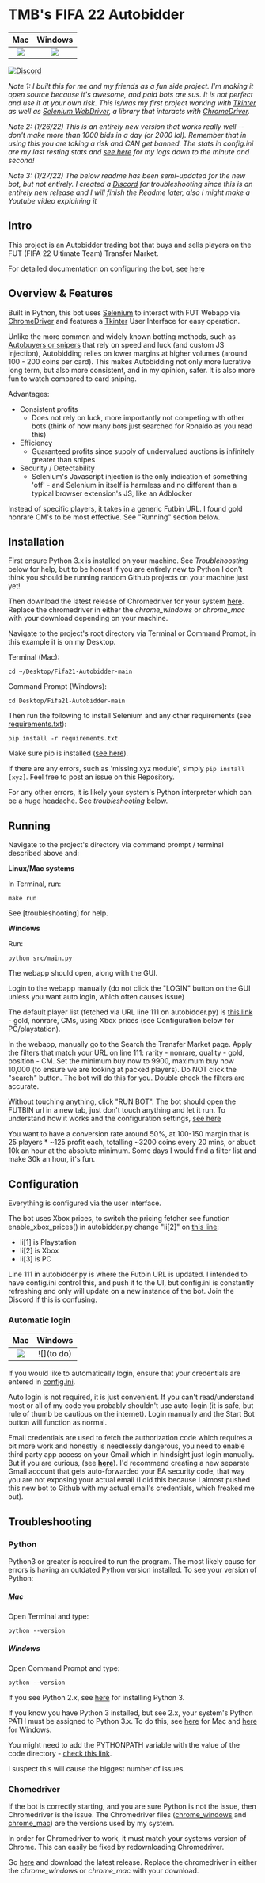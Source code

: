 # TMB's FIFA 22 Autobidder

Mac             |  Windows
:-------------------------:|:-------------------------:
![](./demos/gui_mac_v23.PNG)  |  ![](./demos/gui_windows_v23.PNG)

[![Discord](https://badgen.net/badge/icon/discord?icon=discord&label)](https://discord.gg/hwKYU734tY)

_Note 1: I built this for me and my friends as a fun side project. I'm making it open source because it's awesome, and paid bots are sus. It is not perfect and use it at your own risk. This is/was my first project working with [Tkinter](https://wiki.python.org/moin/TkInter) as well as [Selenium WebDriver](https://www.selenium.dev/documentation/en/), a library that interacts with [ChromeDriver](https://www.chromium.org/)._

_Note 2: (1/26/22) This is an entirely new version that works really well -- don't make more than 1000 bids in a day (or 2000 lol). Remember that in using this you are taking a risk and CAN get banned. The stats in config.ini are my last resting stats and [see here](https://docs.google.com/spreadsheets/d/15PRwG_wVajMtrCvhV2PRkPFTdEkvgdzcOdb_XwKUxxA/edit#gid=0) for my logs down to the minute and second!_

_Note 3: (1/27/22) The below readme has been semi-updated for the new bot, but not entirely. I created a [Discord](https://discord.gg/hwKYU734tY) for troubleshooting since this is an entirely new release and I will finish the Readme later, also I might make a Youtube video explaining it_

## Intro

This project is an Autobidder trading bot that buys and sells players on the FUT (FIFA 22 Ultimate Team) Transfer Market. 

For detailed documentation on configuring the bot, [see here](https://docs.google.com/document/d/1kZ2sAFf_Pvo5JcXJof28a5J2TDkmFwJKj6GbONeBer8/edit?usp=sharing)

## Overview & Features

Built in Python, this bot uses [Selenium](https://www.selenium.dev/documentation/en/) to interact with FUT Webapp via [ChromeDriver](https://www.chromium.org/) and features a [Tkinter](https://wiki.python.org/moin/TkInter) User Interface for easy operation.

Unlike the more common and widely known botting methods, such as [Autobuyers or snipers](https://github.com/chithakumar13/Fifa21-AutoBuyer) that rely on speed and luck (and custom JS injection), Autobidding relies on lower margins at higher volumes (around 100 - 200 coins per card). This makes Autobidding not only more lucrative long term, but also more consistent, and in my opinion, safer. It is also more fun to watch compared to card sniping.

Advantages:

- Consistent profits
  - Does not rely on luck, more importantly not competing with other bots (think of how many bots just searched for Ronaldo as you read this)
- Efficiency
  - Guaranteed profits since supply of undervalued auctions is infinitely greater than snipes
- Security / Detectability
  - Selenium's Javascript injection is the only indication of something 'off' - and Selenium in itself is harmless and no different than a typical browser extension's JS, like an Adblocker

Instead of specific players, it takes in a generic Futbin URL. I found gold nonrare CM's to be most effective. See "Running" section below.

## Installation

First ensure Python 3.x is installed on your machine. See *Troublehoosting* below for help, but to be honest if you are entirely new to Python I don't think you should be running random Github projects on your machine just yet!

Then download the latest release of Chromedriver for your system [here](https://chromedriver.chromium.org/downloads). Replace the chromedriver in either the *chrome_windows* or *chrome_mac* with your download depending on your machine.

Navigate to the project's root directory via Terminal or Command Prompt, in this example it is on my Desktop.

Terminal (Mac):

```
cd ~/Desktop/Fifa21-Autobidder-main
```

Command Prompt (Windows):
```
cd Desktop/Fifa21-Autobidder-main
```

Then run the following to install Selenium and any other requirements (see [requirements.txt](./requirements.txt)): 

```
pip install -r requirements.txt
```

Make sure pip is installed ([see here](https://pip.pypa.io/en/stable/installing/)). 

If there are any errors, such as 'missing xyz module', simply ```pip install [xyz]```. Feel free to post an issue on this Repository.

For any other errors, it is likely your system's Python interpreter which can be a huge headache. See *troubleshooting* below.

## Running

Navigate to the project's directory via command prompt / terminal described above and:

**Linux/Mac systems**

In Terminal, run:

```
make run
```

See [troubleshooting] for help.

**Windows**

Run:

```
python src/main.py
```

The webapp should open, along with the GUI.

Login to the webapp manually (do not click the "LOGIN" button on the GUI unless you want auto login, which often causes issue)

The default player list (fetched via URL line 111 on autobidder.py) is [this link](https://www.futbin.com/22/players?page=1&position=CM&xbox_price=0-750&version=gold_nr) - gold, nonrare, CMs, using Xbox prices (see Configuration below for PC/playstation). 

In the webapp, manually go to the Search the Transfer Market page. Apply the filters that match your URL on line 111: rarity - nonrare, quality - gold, position - CM. Set the minimum buy now to 9900, maximum buy now 10,000 (to ensure we are looking at packed players). Do NOT click the "search" button. The bot will do this for you. Double check the filters are accurate.

Without touching anything, click "RUN BOT". The bot should open the FUTBIN url in a new tab, just don't touch anything and let it run. To understand how it works and the configuration settings, [see here](https://docs.google.com/document/d/1kZ2sAFf_Pvo5JcXJof28a5J2TDkmFwJKj6GbONeBer8/edit?usp=sharing)

You want to have a conversion rate around 50%, at 100-150 margin that is 25 players * ~125 profit each, totalling ~3200 coins every 20 mins, or abuot 10k an hour at the absolute minimum. Some days I would find a filter list and make 30k an hour, it's fun.

## Configuration

Everything is configured via the user interface.

The bot uses Xbox prices, to switch the pricing fetcher see function enable_xbox_prices() in autobidder.py change "li[2]" on [this line](https://github.com/tmb5cg/Fifa21-Autobidder/blob/e43ccd3de0e7833304d7f396bfd8bd062c3b1c8d/src/autobidder.py#L851):
  - li[1] is Playstation
  - li[2] is Xbox
  - li[3] is PC


Line 111 in autobidder.py is where the Futbin URL is updated. I intended to have config.ini control this, and push it to the UI, but config.ini is constantly refreshing and only will update on a new instance of the bot. Join the Discord if this is confusing. 

### Automatic login

Mac             |  Windows
:-------------------------:|:-------------------------:
![](./demos/maclogin_compressed.gif)  |  ![](to do)

If you would like to automatically login, ensure that your credentials are entered in [config.ini](config.ini).

Auto login is not required, it is just convenient. If you can't read/understand most or all of my code you probably shouldn't use auto-login (it is safe, but rule of thumb be cautious on the internet). Login manually and the Start Bot button will function as normal.

Email credentials are used to fetch the authorization code which requires a bit more work and honestly is needlessly dangerous, you need to enable third party app access on your Gmail which in hindsight just login manually. But if you are curious, (see **[here](https://support.google.com/accounts/answer/3466521?hl=en_)**). I'd recommend creating a new separate Gmail account that gets auto-forwarded your EA security code, that way you are not exposing your actual email (I did this because I almost pushed this new bot to Github with my actual email's credentials, which freaked me out).


## Troubleshooting

### Python

Python3 or greater is required to run the program. The most likely cause for errors is having an outdated Python version installed. To see your version of Python:

##### Mac

Open Terminal and type:

```
python --version
```

##### Windows

Open Command Prompt and type:

```
python --version
```

If you see Python 2.x, see [here](https://docs.python-guide.org/starting/install3/osx/) for installing Python 3.

If you know you have Python 3 installed, but see 2.x, your system's Python PATH must be assigned to Python 3.x. To do this, see [here](https://dev.to/malwarebo/how-to-set-python3-as-a-default-python-version-on-mac-4jjf) for Mac and [here](https://stackoverflow.com/questions/3701646/how-to-add-to-the-pythonpath-in-windows-so-it-finds-my-modules-packages) for Windows.

You might need to add the PYTHONPATH variable with the value of the code directory - [check this link](https://stackoverflow.com/questions/3701646/how-to-add-to-the-pythonpath-in-windows-so-it-finds-my-modules-packages).


I suspect this will cause the biggest number of issues.

### Chomedriver

If the bot is correctly starting, and you are sure Python is not the issue, then Chromedriver is the issue. The Chromedriver files ([chrome_windows](./chrome_windows) and [chrome_mac](./chrome_mac)) are the versions used by my system. 

In order for Chromedriver to work, it must match your systems version of Chrome. This can easily be fixed by redownloading Chromedriver.

Go [here](https://chromedriver.chromium.org/downloads) and download the latest release. Replace the chromedriver in either the *chrome_windows* or *chrome_mac* with your download.


